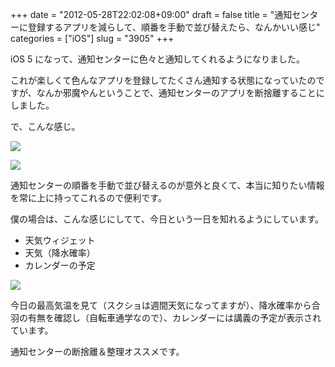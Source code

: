 +++
date = "2012-05-28T22:02:08+09:00"
draft = false
title = "通知センターに登録するアプリを減らして、順番を手動で並び替えたら、なんかいい感じ"
categories = ["iOS"]
slug = "3905"
+++

iOS 5 になって、通知センターに色々と通知してくれるようになりました。

これが楽しくて色んなアプリを登録してたくさん通知する状態になっていたのですが、なんか邪魔やんということで、通知センターのアプリを断捨離することにしました。

で、こんな感じ。

![](/images/2012/05/3905_1.png)

![](/images/2012/05/3905_2.png)

通知センターの順番を手動で並び替えるのが意外と良くて、本当に知りたい情報を常に上に持ってこれるので便利です。

僕の場合は、こんな感じにしてて、今日という一日を知れるようにしています。

* 天気ウィジェット
* 天気（降水確率）
* カレンダーの予定

![](/images/2012/05/3905_3.png)

今日の最高気温を見て（スクショは週間天気になってますが）、降水確率から合羽の有無を確認し（自転車通学なので）、カレンダーには講義の予定が表示されています。

通知センターの断捨離＆整理オススメです。
